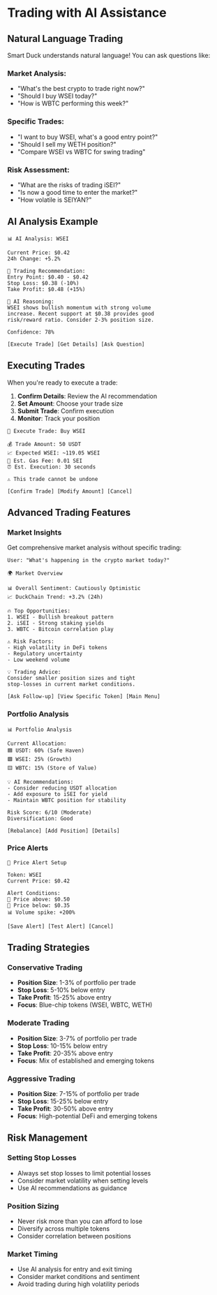 # Trading with AI Assistance

## Natural Language Trading

Smart Duck understands natural language! You can ask questions like:

### Market Analysis:
- "What's the best crypto to trade right now?"
- "Should I buy WSEI today?"
- "How is WBTC performing this week?"

### Specific Trades:
- "I want to buy WSEI, what's a good entry point?"
- "Should I sell my WETH position?"
- "Compare WSEI vs WBTC for swing trading"

### Risk Assessment:
- "What are the risks of trading iSEI?"
- "Is now a good time to enter the market?"
- "How volatile is SEIYAN?"

## AI Analysis Example

```
📊 AI Analysis: WSEI

Current Price: $0.42
24h Change: +5.2%

🎯 Trading Recommendation:
Entry Point: $0.40 - $0.42
Stop Loss: $0.38 (-10%)
Take Profit: $0.48 (+15%)

💭 AI Reasoning:
WSEI shows bullish momentum with strong volume 
increase. Recent support at $0.38 provides good 
risk/reward ratio. Consider 2-3% position size.

Confidence: 78%

[Execute Trade] [Get Details] [Ask Question]
```

## Executing Trades

When you're ready to execute a trade:

1. **Confirm Details**: Review the AI recommendation
2. **Set Amount**: Choose your trade size
3. **Submit Trade**: Confirm execution
4. **Monitor**: Track your position

```
🔄 Execute Trade: Buy WSEI

💰 Trade Amount: 50 USDT
📈 Expected WSEI: ~119.05 WSEI
💸 Est. Gas Fee: 0.01 SEI
⏰ Est. Execution: 30 seconds

⚠️ This trade cannot be undone

[Confirm Trade] [Modify Amount] [Cancel]
```

## Advanced Trading Features

### Market Insights

Get comprehensive market analysis without specific trading:

```
User: "What's happening in the crypto market today?"

🌍 Market Overview

📊 Overall Sentiment: Cautiously Optimistic
📈 DuckChain Trend: +3.2% (24h)

🔥 Top Opportunities:
1. WSEI - Bullish breakout pattern
2. iSEI - Strong staking yields  
3. WBTC - Bitcoin correlation play

⚠️ Risk Factors:
- High volatility in DeFi tokens
- Regulatory uncertainty
- Low weekend volume

💡 Trading Advice:
Consider smaller position sizes and tight 
stop-losses in current market conditions.

[Ask Follow-up] [View Specific Token] [Main Menu]
```

### Portfolio Analysis

```
📊 Portfolio Analysis

Current Allocation:
🟦 USDT: 60% (Safe Haven)
🟩 WSEI: 25% (Growth)
🟨 WBTC: 15% (Store of Value)

💡 AI Recommendations:
- Consider reducing USDT allocation
- Add exposure to iSEI for yield
- Maintain WBTC position for stability

Risk Score: 6/10 (Moderate)
Diversification: Good

[Rebalance] [Add Position] [Details]
```

### Price Alerts

```
🔔 Price Alert Setup

Token: WSEI
Current Price: $0.42

Alert Conditions:
🔺 Price above: $0.50
🔻 Price below: $0.35
📊 Volume spike: +200%

[Save Alert] [Test Alert] [Cancel]
```

## Trading Strategies

### Conservative Trading
- **Position Size**: 1-3% of portfolio per trade
- **Stop Loss**: 5-10% below entry
- **Take Profit**: 15-25% above entry
- **Focus**: Blue-chip tokens (WSEI, WBTC, WETH)

### Moderate Trading
- **Position Size**: 3-7% of portfolio per trade
- **Stop Loss**: 10-15% below entry
- **Take Profit**: 20-35% above entry
- **Focus**: Mix of established and emerging tokens

### Aggressive Trading
- **Position Size**: 7-15% of portfolio per trade
- **Stop Loss**: 15-25% below entry
- **Take Profit**: 30-50% above entry
- **Focus**: High-potential DeFi and emerging tokens

## Risk Management

### Setting Stop Losses
- Always set stop losses to limit potential losses
- Consider market volatility when setting levels
- Use AI recommendations as guidance

### Position Sizing
- Never risk more than you can afford to lose
- Diversify across multiple tokens
- Consider correlation between positions

### Market Timing
- Use AI analysis for entry and exit timing
- Consider market conditions and sentiment
- Avoid trading during high volatility periods
